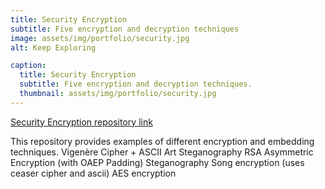 ```yaml
---
title: Security Encryption
subtitle: Five encryption and decryption techniques
image: assets/img/portfolio/security.jpg
alt: Keep Exploring

caption:
  title: Security Encryption
  subtitle: Five encryption and decryption techniques.
  thumbnail: assets/img/portfolio/security.jpg
---
```

[Security Encryption repository link](https://github.com/LauraaMolinaa/security-project)

This repository provides examples of different encryption and embedding techniques. 
Vigenère Cipher + ASCII Art Steganography
RSA Asymmetric Encryption (with OAEP Padding)
Steganography 
Song encryption (uses ceaser cipher and ascii)
AES encryption


